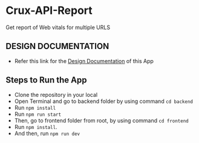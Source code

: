 # Crux-API-Report

Get report of Web vitals for multiple URLS

## DESIGN DOCUMENTATION

- Refer this link for the [Design Documentation](./DESIGN_DOCUMENT.md) of this App

## Steps to Run the App

- Clone the repository in your local
- Open Terminal and go to backend folder by using command `cd backend`
- Run `npm install`
- Run `npm run start`
- Then, go to frontend folder from root, by using command `cd frontend`
- Run `npm install`.
- And then, run `npm run dev`
